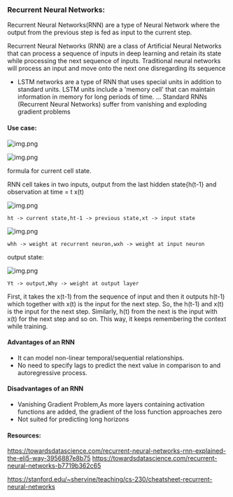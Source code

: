 
### Recurrent Neural Networks:

Recurrent Neural Networks(RNN) are a type of Neural Network where the output from the previous step is fed as input to the current step.

Recurrent Neural Networks (RNN) are a class of Artificial Neural Networks that can process a sequence of inputs in deep learning and retain its state while processing the next sequence of inputs. Traditional neural networks will process an input and move onto the next one disregarding its sequence

* LSTM networks are a type of RNN that uses special units in addition to standard units. LSTM units include a 'memory cell' that can maintain information in memory for long periods of time. ... Standard RNNs (Recurrent Neural Networks) suffer from vanishing and exploding gradient problems

#### Use case:

![img.png](https://miro.medium.com/max/875/1*hEa9ciQBUQcN2rtIDoK3CA.png)

![img.png](https://cdn.analyticsvidhya.com/wp-content/uploads/2017/12/06022525/bptt.png)

formula for current cell state. 

RNN cell takes in two inputs, output from the last hidden state{h(t-1} and observation at time = t x(t)

![img.png](https://cdn.analyticsvidhya.com/wp-content/uploads/2017/12/06004252/hidden-state.png)

```ht -> current state,ht-1 -> previous state,xt -> input state```

![img.png](https://cdn.analyticsvidhya.com/wp-content/uploads/2017/12/06005300/eq2.png)

```whh -> weight at recurrent neuron,wxh -> weight at input neuron```

output state:

![img.png](https://cdn.analyticsvidhya.com/wp-content/uploads/2017/12/06005750/outeq.png)

```Yt -> output,Why -> weight at output layer```

First, it takes the x(t-1) from the sequence of input and then it outputs h(t-1) which together with x(t) is the input for the next step. 
So, the h(t-1) and x(t) is the input for the next step. Similarly, h(t) from the next is the input with x(t) for the next step and so on. 
This way, it keeps remembering the context while training.

#### Advantages of an RNN

* It can model non-linear temporal/sequential relationships.
* No need to specify lags to predict the next value in comparison to and autoregressive process.

#### Disadvantages of an RNN

* Vanishing Gradient Problem,As more layers containing activation functions are added, the gradient of the loss function approaches zero
* Not suited for predicting long horizons

#### Resources: 

https://towardsdatascience.com/recurrent-neural-networks-rnn-explained-the-eli5-way-3956887e8b75
https://towardsdatascience.com/recurrent-neural-networks-b7719b362c65

https://stanford.edu/~shervine/teaching/cs-230/cheatsheet-recurrent-neural-networks
